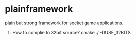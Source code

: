 plainframework
==============

plain but strong framework for socket game applications.

1. How to complie to 32bit source?
   cmake ./ -DUSE_32BITS
